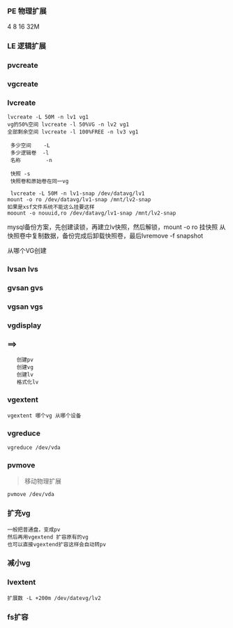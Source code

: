 ### PE 物理扩展
4 8 16 32M 

### LE 逻辑扩展

### pvcreate

### vgcreate

### lvcreate 

    lvcreate -L 50M -n lv1 vg1
    vg的50%空间 lvcreate -l 50%VG -n lv2 vg1
    全部剩余空间 lvcreate -l 100%FREE -n lv3 vg1

     多少空间    -L
     多少逻辑卷  -l
     名称        -n
     
     快照 -s
     快照卷和原始卷在同一vg
     
     lvcreate -L 50M -n lv1-snap /dev/datavg/lv1
    mount -o ro /dev/datavg/lv1-snap /mnt/lv2-snap
    如果是xsf文件系统不能这么挂要这样
    moount -o nouuid,ro /dev/datavg/lv1-snap /mnt/lv2-snap
    

mysql备份方案，先创建读锁，再建立lv快照，然后解锁，mount -o ro 挂快照
从快照卷中复制数据，备份完成后卸载快照卷，最后lvremove -f snapshot


从哪个VG创建 



    
### lvsan lvs

### gvsan gvs

### vgsan vgs

### vgdisplay

### ==>
       创建pv
       创建vg
       创建lv
       格式化lv

### vgextent
    
    vgextent 哪个vg 从哪个设备
    
### vgreduce

    vgreduce /dev/vda

### pvmove
> 移动物理扩展
    
    pvmove /dev/vda
    

### 扩充vg

    一般把普通盘，变成pv
    然后再用vgextend 扩容原有的vg 
    也可以直接vgextend扩容这样会自动转pv

### 减小vg

### lvextent

    扩展数 -L +200m /dev/datevg/lv2

### fs扩容
    
    


   

    








